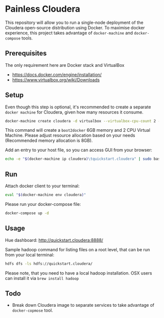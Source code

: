 # Painless Cloudera

This repository will allow you to run a single-node deployment of the Cloudera open-source distribution using Docker.
To maximise docker experience, this project takes advantage of `docker-machine` and `docker-compose` tools.
  
## Prerequisites

The only requirement here are Docker stack and VirtualBox
* https://docs.docker.com/engine/installation/
* https://www.virtualbox.org/wiki/Downloads

## Setup

Even though this step is optional, it's recommended to create a separate `docker machine` for Cloudera, given how many resources it consume.
 
```bash
docker-machine create cloudera -d virtualbox --virtualbox-cpu-count 2 --virtualbox-memory 6144
```
This command will create a `boot2docker` 6GB memory and 2 CPU Virtual Machine. Please adjust resource allocation based on your needs (Recommended memory allocation is 8GB). 

Add an entry to your host file, so you can access GUI from your browser:
```bash
echo -e "$(docker-machine ip cloudera)\tquickstart.cloudera" | sudo bash -c 'cat >> /etc/hosts'
```

## Run

Attach docker client to your terminal:
```bash
eval "$(docker-machine env cloudera)"
```

Please run your docker-compose file:
```bash
docker-compose up -d
```

## Usage

Hue dashboard: http://quickstart.cloudera:8888/

Sample hadoop command for listing files on a root level, that can be run from your local terminal:
```bash
hdfs dfs -ls hdfs://quickstart.cloudera/
```

Please note, that you need to have a local hadoop installation.
OSX users can install it via `brew install hadoop`

## Todo

* Break down Cloudera image to separate services to take advantage of `docker-copmose` tool. 